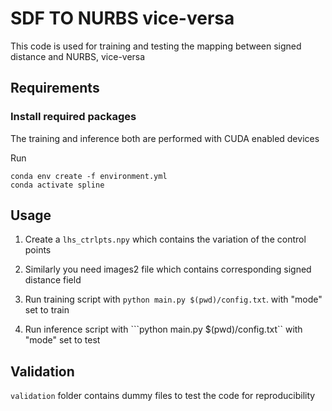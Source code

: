 <!-- The code is written with inspiration from Deep Learning in Production Book, adapted for PyTorch -->
# SDF TO NURBS vice-versa

This code is used for training and  testing the mapping between signed distance and NURBS, vice-versa


## Requirements

### Install required packages

The training and inference both are performed with CUDA enabled devices

Run

```
conda env create -f environment.yml
conda activate spline
```


## Usage

1. Create a ```lhs_ctrlpts.npy``` which contains the variation of the control points
2. Similarly you need images2 file which contains corresponding signed distance field


3. Run training script with ```python main.py $(pwd)/config.txt```. with "mode" set to train



4. Run inference script with ```python main.py $(pwd)/config.txt``  with "mode" set to test

## Validation 
```validation```  folder contains dummy files to test the code for reproducibility


